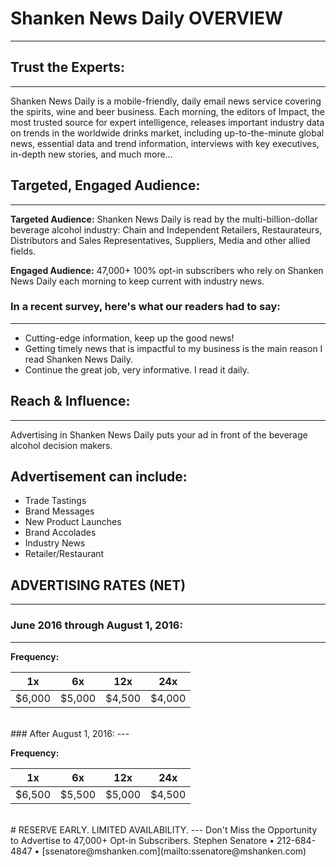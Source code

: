 # Shanken News Daily OVERVIEW
---

## Trust the Experts:
---

Shanken News Daily is a mobile-friendly, daily
email news service covering the spirits, wine and
beer business. Each morning, the editors of
Impact, the most trusted source for expert
intelligence, releases important industry data on
trends in the worldwide drinks market, including
up-to-the-minute global news, essential data and
trend information, interviews with key executives,
in-depth new stories, and much more…

## Targeted, Engaged Audience:
---

**Targeted Audience:** Shanken News Daily is read
by the multi-billion-dollar beverage alcohol
industry: Chain and Independent Retailers,
Restaurateurs, Distributors and Sales
Representatives, Suppliers, Media and other
allied fields.

**Engaged Audience:** 47,000+ 100% opt-in
subscribers who rely on Shanken News Daily each
morning to keep current with industry news.

### In a recent survey, here's what our readers had to say:
---

* Cutting-edge information, keep up the good news!
* Getting timely news that is impactful to my business
is the main reason I read Shanken News Daily.
* Continue the great job, very informative. I read it daily.

## Reach & Influence:
---

Advertising in Shanken News Daily puts your
ad in front of the beverage alcohol decision
makers.

**Advertisement can include:**
---

* Trade Tastings
* Brand Messages
* New Product Launches
* Brand Accolades
* Industry News
* Retailer/Restaurant

## ADVERTISING RATES (NET)
---

### June 2016 through August 1, 2016:
---

**Frequency:**

|1x |6x |12x |24x|
|---|---|---|---|
|$6,000 |$5,000 |$4,500 |$4,000|

<br />
### After August 1, 2016:
---

**Frequency:**

|1x |6x |12x |24x|
|---|---|---|---|
|$6,500 |$5,500 |$5,000 |$4,500|

<br />
# RESERVE EARLY. LIMITED AVAILABILITY.
---
Don't Miss the Opportunity to Advertise to 47,000+ Opt-in Subscribers.
Stephen Senatore • 212-684-4847 • [ssenatore@mshanken.com](mailto:ssenatore@mshanken.com)
